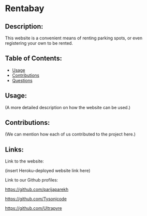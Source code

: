 # Rentabay

## Description:

This website is a convenient means of renting parking spots, or even registering your own to be rented.

## Table of Contents:

- [Usage](#usage)
- [Contributions](#contributions)
- [Questions](#links)

## Usage:

(A more detailed description on how the website can be used.)

## Contributions:

(We can mention how each of us contributed to the project here.)

## Links:

Link to the website:

(insert Heroku-deployed website link here)

Link to our Github profiles: 

https://github.com/parijaparekh

https://github.com/Tysonjcode

https://github.com/Ultrapyre
